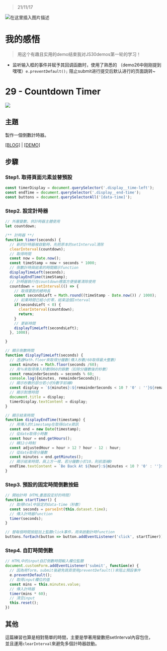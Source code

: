 > 21/11/17

![在这里插入图片描述](https://img-blog.csdnimg.cn/63c055c39c3045d1a8995bf6cceda516.png)

# 我的感悟

> 用这个有趣且实用的demo结束我对JS30demos第一轮的学习！

- 监听输入框的事件并赋予其回调函数时，使用了熟悉的 （demo26中刚刚提到嘿嘿）`e.preventDefault();` 阻止submit进行提交后默认进行的页面跳转~

# 29 - Countdown Timer

![](https://guahsu.io/2017/11/JavaScript30-29-Countdown-Timer/demo29.png)

## **主題**
製作一個倒數計時器。

[[BLOG]](https://guahsu.io/2017/11/JavaScript30-29-Countdown-Timer/) | [[DEMO]](https://guahsu.io/JavaScript30/29_Countdown_Timer/index-GuaHsu.html)


## **步驟**
### Step1. 取得頁面元素並替預設
```javascript
const timerDisplay = document.querySelector('.display__time-left');
const endTime = document.querySelector('.display__end-time');
const buttons = document.querySelectorAll('[data-time]');
```

### Step2. 設定計時器
```javascript
// 外層變數，供計時器主體使用
let countdown; 

/** 計時器 **/
function timer(seconds) {
  // 新的計時器被啟動時，先把原本的setInterval清除
  clearInterval(countdown);
  // 取得時間
  const now = Date.now();
  const timeStamp = now + seconds * 1000;
  // 倒數計時與結束的時間顯示function
  displayTimeLeft(seconds);
  displayEndTime(timeStamp);
  // 計時器執行在countdown裡面方便接著清除使用
  countdown = setInterval(() => {
    // 取得要跑的總時長
    const secondsLeft = Math.round((timeStamp - Date.now()) / 1000);
    // 如果時間已經小於零，結束這個Interval
    if(secondsLeft < 0) {
      clearInterval(countdown);
      return;
    }
    // 更新時間
    displayTimeLeft(secondsLeft);
  }, 1000);

}

// 顯示倒數時間
function displayTimeLeft(seconds) {
  // 透過Math.floor來取得分鐘數(傳入秒數/60取得最大整數)
  const minutes = Math.floor(seconds /60);
  // 用％來取得傳入秒數除60的餘數（扣除分鐘數後的秒數）
  const remainderSeconds = seconds % 60;
  console.log({minutes, remainderSeconds});
  // 顯示秒數的部分若小於0數字前補0
  const display = `${minutes}:${remainderSeconds < 10 ? '0' : ''}${remainderSeconds}`;
  // 顯示對應時間
  document.title = display;
  timerDisplay.textContent = display;
}

// 顯示結束時間
function displayEndTime(timestamp) {
  // 用傳入的timestamp在取得date資訊
  const end = new Date(timestamp);
  // 從date取得小時數
  const hour = end.getHours();
  // 轉12小時制
  const adjustedHour = hour > 12 ? hour - 12 : hour;
  // 從date取得分鐘數
  const minutes = end.getMinutes();
  // 顯示結束時間，與上方一樣，若分鐘數小於10，則前面補0
  endTime.textContent = `Be Back At ${hour}:${minutes < 10 ? '0' : ''}${minutes}`;
}
```

### Step3. 預設的固定時間倒數按鈕
```javascript
// 開始計時（HTML畫面設定好的時間）
function startTimer() {
  // 取得html中設定的data-time（秒數）
  const seconds = parseInt(this.dataset.time);
  // 傳入計時器function
  timer(seconds);
}

// 替每個時間按鈕加上監聽click事件，用來啟動計時function
buttons.forEach(button => button.addEventListener('click', startTimer));
```

### Step4. 自訂時間倒數
```javascript
// HTML中的input自訂倒數時間輸入欄位監聽
document.customForm.addEventListener('submit', function(e) {
  // 因為用form，submit後避免跳頁使用preventDefault()來阻止預設事件
  e.preventDefault();
  // 取得input欄位的值
  const mins = this.minutes.value;
  // 傳入計時器
  timer(mins * 60);
  // 清空input
  this.reset();
})
```

## 其他
這篇練習也算是相對簡單的時間，主要是學著用變數把setInterval內容包住，  
並且運用`clearInterval`來避免多個計時器啟動。